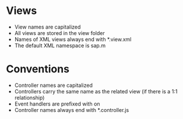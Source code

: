 Views
=====
 * View names are capitalized
 * All views are stored in the view folder
 * Names of XML views always end with *.view.xml
 * The default XML namespace is sap.m
 
Conventions
===========
 * Controller names are capitalized
 * Controllers carry the same name as the related view (if there is a 1:1 relationship)
 * Event handlers are prefixed with on
 * Controller names always end with *.controller.js
